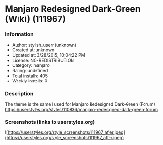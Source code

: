 # Manjaro Redesigned Dark-Green (Wiki) (111967)

### Information
- Author: stylish_userr (unknown)
- Created at: unknown
- Updated at: 3/28/2015, 10:04:22 PM
- License: NO-REDISTRIBUTION
- Category: manjaro
- Rating: undefined
- Total installs: 405
- Weekly installs: 0


### Description
The theme is the same I used for Manjaro Redesigned Dark-Green (Forum)
https://userstyles.org/styles/110836/manjaro-redesigned-dark-green-forum


### Screenshots (links to userstyles.org)
![https://userstyles.org/style_screenshots/111967_after.jpeg](https://userstyles.org/style_screenshots/111967_after.jpeg)


